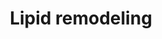 ---
annotations:
- id: PW:0000010
  parent: classic metabolic pathway
  type: Pathway Ontology
  value: lipid metabolic pathway
authors:
- Kozo2
- Khanspers
description: Lipid remodeling
last-edited: 2023-01-18
organisms:
- Anopheles gambiae
redirect_from:
- /index.php/Pathway:WP5290
- /instance/WP5290
- /instance/WP5290_r124969
revision: r124969
schema-jsonld:
- '@context': https://schema.org/
  '@id': https://wikipathways.github.io/pathways/WP5290.html
  '@type': Dataset
  creator:
    '@type': Organization
    name: WikiPathways
  description: Lipid remodeling
  keywords: []
  license: CC0
  name: Lipid remodeling
seo: CreativeWork
title: Lipid remodeling
wpid: WP5290
---